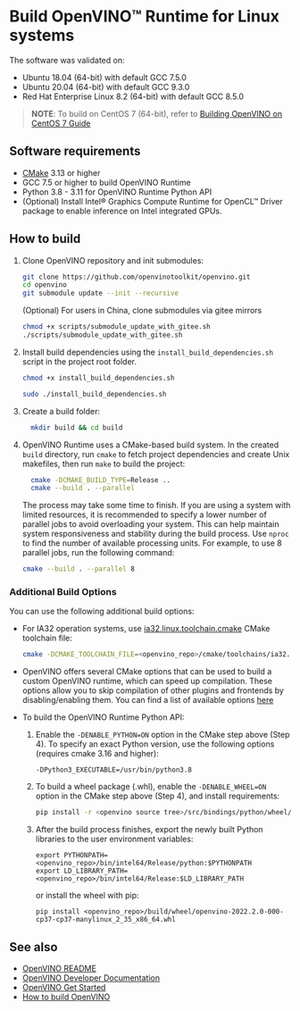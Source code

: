 # Build OpenVINO™ Runtime for Linux systems

The software was validated on:
- Ubuntu 18.04 (64-bit) with default GCC 7.5.0
- Ubuntu 20.04 (64-bit) with default GCC 9.3.0
- Red Hat Enterprise Linux 8.2 (64-bit) with default GCC 8.5.0

> **NOTE**: To build on CentOS 7 (64-bit), refer to [Building OpenVINO on CentOS 7 Guide](https://github.com/openvinotoolkit/openvino/wiki/Building-OpenVINO-on-CentOS-7-Guide)

## Software requirements 

- [CMake](https://cmake.org/download/) 3.13 or higher
- GCC 7.5 or higher to build OpenVINO Runtime
- Python 3.8 - 3.11 for OpenVINO Runtime Python API
- (Optional) Install Intel® Graphics Compute Runtime for OpenCL™ Driver package to enable inference on Intel integrated GPUs.

## How to build

1. Clone OpenVINO repository and init submodules:
   ```sh
   git clone https://github.com/openvinotoolkit/openvino.git
   cd openvino
   git submodule update --init --recursive
   ```
   (Optional) For users in China, clone submodules via gitee mirrors
   ```sh
   chmod +x scripts/submodule_update_with_gitee.sh
   ./scripts/submodule_update_with_gitee.sh
   ```

2. Install build dependencies using the `install_build_dependencies.sh` script in the
   project root folder.
   ```sh
   chmod +x install_build_dependencies.sh
   ```
   ```sh
   sudo ./install_build_dependencies.sh
   ```

3. Create a build folder:
   ```sh
     mkdir build && cd build
   ```

4. OpenVINO Runtime uses a CMake-based build system. In the created `build` directory, run `cmake` to fetch project dependencies and create Unix makefiles, then run `make` to build the project:
   ```sh
     cmake -DCMAKE_BUILD_TYPE=Release ..
     cmake --build . --parallel
   ```
   The process may take some time to finish. If you are using a system with limited resources, it is recommended to specify a lower number of parallel jobs to avoid overloading your system. This can help maintain system responsiveness and stability during the build process. Use `nproc` to find the number of available processing units. For example, to use 8 parallel jobs, run the following command:
      ```sh
      cmake --build . --parallel 8
      ```

### Additional Build Options

You can use the following additional build options:

- For IA32 operation systems, use [ia32.linux.toolchain.cmake](https://github.com/openvinotoolkit/openvino/blob/master/cmake/toolchains/ia32.linux.toolchain.cmake) CMake toolchain file:

   ```sh
   cmake -DCMAKE_TOOLCHAIN_FILE=<openvino_repo>/cmake/toolchains/ia32.linux.toolchain.cmake ..
   ```

- OpenVINO offers several CMake options that can be used to build a custom OpenVINO runtime, which can speed up compilation. These options allow you to skip compilation of other plugins and frontends by disabling/enabling them. You can find a list of available options [here](https://github.com/openvinotoolkit/openvino/blob/master/docs/dev/cmake_options_for_custom_compilation.md)

- To build the OpenVINO Runtime Python API:
  1. Enable the `-DENABLE_PYTHON=ON` option in the CMake step above (Step 4). To specify an exact Python version, use the following options (requires cmake 3.16 and higher):
     ```
     -DPython3_EXECUTABLE=/usr/bin/python3.8
     ```
  2. To build a wheel package (.whl), enable the `-DENABLE_WHEEL=ON` option in the CMake step above (Step 4), and install requirements:
     ```sh
     pip install -r <openvino source tree>/src/bindings/python/wheel/requirements-dev.txt
     ```
  3. After the build process finishes, export the newly built Python libraries to the user environment variables: 
     ```
     export PYTHONPATH=<openvino_repo>/bin/intel64/Release/python:$PYTHONPATH
     export LD_LIBRARY_PATH=<openvino_repo>/bin/intel64/Release:$LD_LIBRARY_PATH
     ```
     or install the wheel with pip:
     ```
     pip install <openvino_repo>/build/wheel/openvino-2022.2.0-000-cp37-cp37-manylinux_2_35_x86_64.whl
     ```

## See also

 * [OpenVINO README](../../README.md)
 * [OpenVINO Developer Documentation](index.md)
 * [OpenVINO Get Started](./get_started.md)
 * [How to build OpenVINO](build.md)

